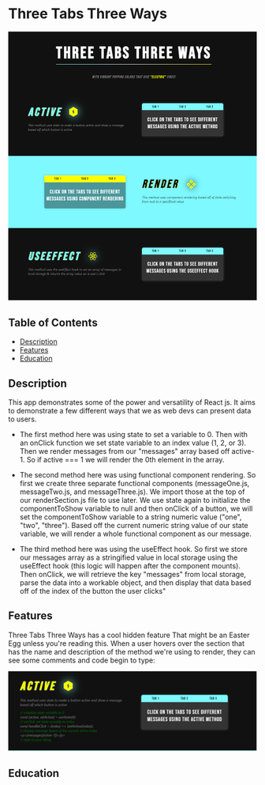 # Three Tabs Three Ways

![landing page](./public/screenshot.PNG)

## Table of Contents

- [Description](#description)
- [Features](#features)
- [Education](#education)

## Description

This app demonstrates some of the power and versatility of React js. It aims to demonstrate a few different ways that we as web devs can present data to users. 

- The first method here was using state to set a variable to 0. Then with an onClick function we set state variable to an index value (1, 2, or 3). Then we render messages from our "messages" array based off active-1. So if active === 1 we will render the 0th element in the array.

- The second method here was using functional component rendering. So first we create three separate functional components (messageOne.js, messageTwo.js, and messageThree.js). We import those at the top of our renderSection.js file to use later. We use state again to initialize the componentToShow variable to null and then onClick of a button, we will set the componentToShow variable to a string numeric value ("one", "two", "three"). Based off the current numeric string value of our state variable, we will render a whole functional component as our message.

- The third method here was using the useEffect hook. So first we store our messages array as a stringified value in local storage using the useEffect hook (this logic will happen after the component mounts). Then onClick, we will retrieve the key "messages" from local storage, parse the data into a workable object, and then display that data based off of the index of the button the user clicks"

## Features

Three Tabs Three Ways has a cool hidden feature That might be an Easter Egg unless you're reading this. When a user hovers over the section that has the name and description of the method we're using to render, they can see some comments and code begin to type: 

![features involving hidden text](./public//features.PNG)



## Education
